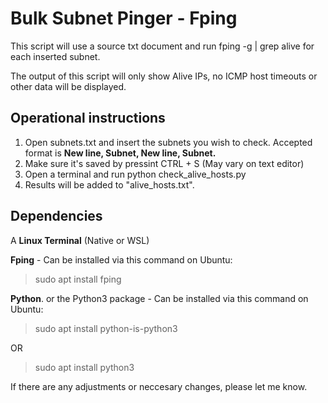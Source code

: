 <h1>Bulk Subnet Pinger - Fping</h1>

This script will use a source txt document and run fping -g | grep alive for each inserted subnet.

The output of this script will only show Alive IPs, no ICMP host timeouts or other data will be displayed.

<h2> Operational instructions </h2>

<ol>
<li> Open subnets.txt and insert the subnets you wish to check. Accepted format is <b> New line, Subnet, New line, Subnet.</b> </li>
<li> Make sure it's saved by pressint CTRL + S (May vary on text editor) </li>
<li> Open a terminal and run python check_alive_hosts.py </li>
<li> Results will be added to "alive_hosts.txt". </li>
</ol>

<h2> Dependencies </h2>

A <b>Linux Terminal</b> (Native or WSL)

<b>Fping</b> - Can be installed via this command on Ubuntu:

>sudo apt install fping

<b>Python</b>. or the </b>Python3</b> package - Can be installed via this command on Ubuntu:

>sudo apt install python-is-python3

OR

>sudo apt install python3

If there are any adjustments or neccesary changes, please let me know.